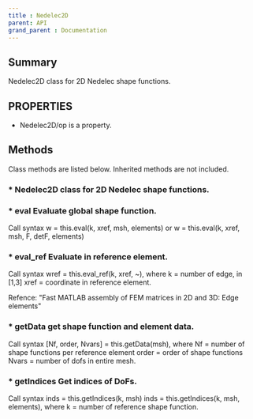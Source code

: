 ```yaml
---
title : Nedelec2D
parent: API
grand_parent : Documentation
---
```

## Summary
Nedelec2D class for 2D Nedelec shape functions.
## PROPERTIES
* Nedelec2D/op is a property.

## Methods
Class methods are listed below. Inherited methods are not included.
### * Nedelec2D class for 2D Nedelec shape functions.

### * eval Evaluate global shape function.

Call syntax
w = this.eval(k, xref, msh, elements) or
w = this.eval(k, xref, msh, F, detF, elements)

### * eval_ref Evaluate in reference element.

Call syntax
wref = this.eval_ref(k, xref, ~), where
k = number of edge, in [1,3]
xref = coordinate in reference element.

Refence: "Fast MATLAB assembly of FEM matrices in 2D and 3D:
Edge elements"

### * getData get shape function and element data.

Call syntax
[Nf, order, Nvars] = this.getData(msh), where
Nf = number of shape functions per reference element
order = order of shape functions
Nvars = number of dofs in entire mesh.

### * getIndices Get indices of DoFs.

Call syntax
inds = this.getIndices(k, msh)
inds = this.getIndices(k, msh, elements), where
k = number of reference shape function.

